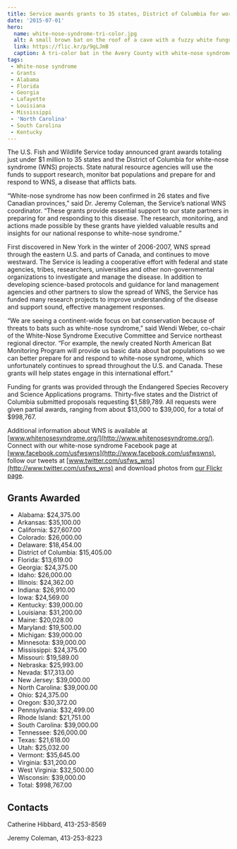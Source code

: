 ```yaml
---
title: Service awards grants to 35 states, District of Columbia for work on deadly bat disease
date: '2015-07-01'
hero:
  name: white-nose-syndrome-tri-color.jpg
  alt: A small brown bat on the roof of a cave with a fuzzy white fungus on its nose.
  link: https://flic.kr/p/9gLJmB
  caption: A tri-color bat in the Avery County with white-nose syndrome. Photo by Gabrielle Graeter, NCWRC.
tags:
 - White-nose syndrome
 - Grants
 - Alabama
 - Florida
 - Georgia
 - Lafayette
 - Louisiana
 - Mississippi
 - 'North Carolina'
 - South Carolina
 - Kentucky
---
```


The U.S. Fish and Wildlife Service today announced grant awards totaling just under $1 million to 35 states and the District of Columbia for white-nose syndrome (WNS) projects. State natural resource agencies will use the funds to support research, monitor bat populations and prepare for and respond to WNS, a disease that afflicts bats.

“White-nose syndrome has now been confirmed in 26 states and five Canadian provinces,” said Dr. Jeremy Coleman, the Service’s national WNS coordinator. “These grants provide essential support to our state partners in preparing for and responding to this disease. The research, monitoring, and actions made possible by these grants have yielded valuable results and insights for our national response to white-nose syndrome.”              

First discovered in New York in the winter of 2006-2007, WNS spread through the eastern U.S. and parts of Canada, and continues to move westward. The Service is leading a cooperative effort with federal and state agencies, tribes, researchers, universities and other non-governmental organizations to investigate and manage the disease. In addition to developing science-based protocols and guidance for land management agencies and other partners to slow the spread of WNS, the Service has funded many research projects to improve understanding of the disease and support sound, effective management responses.

“We are seeing a continent-wide focus on bat conservation because of threats to bats such as white-nose syndrome,” said Wendi Weber, co-chair of the White-Nose Syndrome Executive Committee and Service northeast regional director. “For example, the newly created North American Bat Monitoring Program will provide us basic data about bat populations so we can better prepare for and respond to white-nose syndrome, which unfortunately continues to spread throughout the U.S. and Canada. These grants will help states engage in this international effort.”

Funding for grants was provided through the Endangered Species Recovery and Science Applications programs. Thirty-five states and the District of Columbia submitted proposals requesting $1,589,789\. All requests were given partial awards, ranging from about $13,000 to $39,000, for a total of $998,767. 

Additional information about WNS is available at [www.whitenosesyndrome.org/](http://www.whitenosesyndrome.org/). Connect with our white-nose syndrome Facebook page at [www.facebook.com/usfwswns](http://www.facebook.com/usfwswns), follow our tweets at [www.twitter.com/usfws_wns](http://www.twitter.com/usfws_wns) and download photos from [our Flickr page](http://www.flickr.com/photos/usfwshq/collections/72157626455036388/).

## Grants Awarded

 - Alabama: $24,375.00
 - Arkansas: $35,100.00
 - California: $27,607.00
 - Colorado: $26,000.00
 - Delaware: $18,454.00
 - District of Columbia: $15,405.00
 - Florida: $13,619.00
 - Georgia: $24,375.00
 - Idaho: $26,000.00
 - Illinois: $24,362.00
 - Indiana: $26,910.00
 - Iowa: $24,569.00
 - Kentucky: $39,000.00
 - Louisiana: $31,200.00
 - Maine: $20,028.00
 - Maryland: $19,500.00
 - Michigan: $39,000.00
 - Minnesota: $39,000.00
 - Mississippi: $24,375.00
 - Missouri: $19,589.00
 - Nebraska: $25,993.00
 - Nevada: $17,313.00
 - New Jersey: $39,000.00
 - North Carolina: $39,000.00
 - Ohio: $24,375.00
 - Oregon: $30,372.00
 - Pennsylvania: $32,499.00
 - Rhode Island: $21,751.00
 - South Carolina: $39,000.00
 - Tennessee: $26,000.00
 - Texas: $21,618.00
 - Utah: $25,032.00
 - Vermont: $35,645.00
 - Virginia: $31,200.00
 - West Virginia: $32,500.00
 - Wisconsin: $39,000.00
 - Total: $998,767.00

## Contacts

Catherine Hibbard, 413-253-8569

Jeremy Coleman, 413-253-8223
